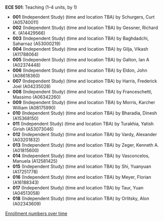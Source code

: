 **ECE 501**: Teaching (1–4 units, by 1)

- **001** (Independent Study) (time and location TBA) by Schurgers, Curt (A05740011)
- **002** (Independent Study) (time and location TBA) by Gessner, Richard K. (A14429566)
- **003** (Independent Study) (time and location TBA) by Baghdadchi, Saharnaz (A53000219)
- **004** (Independent Study) (time and location TBA) by Gilja, Vikash (A11788064)
- **005** (Independent Study) (time and location TBA) by Galton, Ian A (A02374448)
- **006** (Independent Study) (time and location TBA) by Eldon, John (A08618360)
- **007** (Independent Study) (time and location TBA) by Harris, Frederick Joel (A04235028)
- **008** (Independent Study) (time and location TBA) by Franceschetti, Massimo (A06342260)
- **009** (Independent Study) (time and location TBA) by Morris, Karcher William (A08175990)
- **010** (Independent Study) (time and location TBA) by Bharadia, Dinesh (A15368150)
- **011** (Independent Study) (time and location TBA) by Turakhia, Yatish Girish (A53073046)
- **012** (Independent Study) (time and location TBA) by Vardy, Alexander (A03201832)
- **013** (Independent Study) (time and location TBA) by Zeger, Kenneth A. (A01815600)
- **014** (Independent Study) (time and location TBA) by Vasconcelos, Manuela (A12581425)
- **015** (Independent Study) (time and location TBA) by Shi, Yuanyuan (A17251778)
- **016** (Independent Study) (time and location TBA) by Meyer, Florian (A16188343)
- **017** (Independent Study) (time and location TBA) by Taur, Yuan (A04513058)
- **018** (Independent Study) (time and location TBA) by Orlitsky, Alon (A02343609)

[Enrollment numbers over time](./ECE501.tsv)
